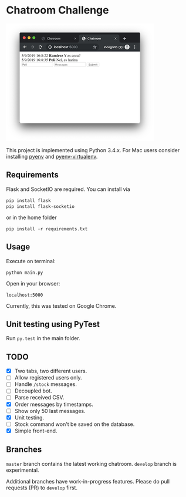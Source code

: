 # Chatroom Challenge

![Chatroom main window](https://github.com/pauloesteban/chatroom-jobsity/blob/master/files/mainwindow.png)

This project is implemented using Python 3.4.x. For Mac users consider installing [pyenv](https://github.com/pyenv/pyenv) and [pyenv-virtualenv](https://github.com/pyenv/pyenv-virtualenv).

## Requirements
Flask and SocketIO are required. You can install via
```
pip install flask
pip install flask-socketio
```
or in the home folder
```
pip install -r requirements.txt
```

## Usage
Execute on terminal:
```
python main.py
```
Open in your browser:
```
localhost:5000
```
Currently, this was tested on Google Chrome.

## Unit testing using PyTest
Run `py.test` in the main folder.

## TODO
- [x] Two tabs, two different users.
- [ ] Allow registered users only.
- [ ] Handle `/stock` messages.
- [ ] Decoupled bot.
- [ ] Parse received CSV.
- [x] Order messages by timestamps.
- [ ] Show only 50 last messages.
- [x] Unit testing.
- [ ] Stock command won't be saved on the database.
- [x] Simple front-end.

## Branches
`master` branch contains the latest working chatroom. `develop` branch is experimental.

Additional branches have work-in-progress features. Please do pull requests (PR) to `develop` first.